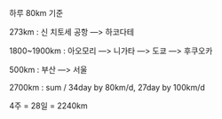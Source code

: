 하루 80km 기준

273km : 신 치토세 공항 —> 하코다테

1800~1900km : 아오모리 —> 니가타 —> 도쿄 —> 후쿠오카

500km : 부산 —> 서울



2700km : sum / 34day by 80km/d, 27day by 100km/d



4주 = 28일 = 2240km


